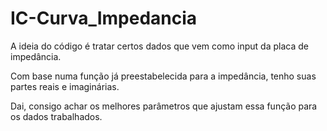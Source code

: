 # IC-Curva_Impedancia


A ideia do código é tratar certos dados que vem como input da placa de impedância.

Com base numa função já preestabelecida para a impedância, tenho suas partes reais e imaginárias.

Dai, consigo achar os melhores parâmetros que ajustam essa função para os dados trabalhados.
